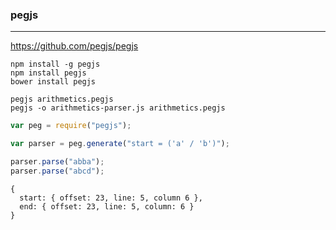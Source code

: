 ### pegjs
---
https://github.com/pegjs/pegjs

```
npm install -g pegjs
npm install pegjs
bower install pegjs

pegjs arithmetics.pegjs
pegjs -o arithmetics-parser.js arithmetics.pegjs
```

```js
var peg = require("pegjs");

var parser = peg.generate("start = ('a' / 'b')");

parser.parse("abba");
parser.parse("abcd");
```

```
{
  start: { offset: 23, line: 5, column 6 },
  end: { offset: 23, line: 5, column: 6 }
}
```


